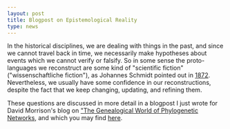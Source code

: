 ```yaml
---
layout: post
title: Blogpost on Epistemological Reality 
type: news
---
```


In the historical disciplines, we are dealing with things in the past, and since we cannot travel back in time, we necessarily make hypotheses about events which we cannot verify or falsify. So in some sense the proto-languages we reconstruct are some kind of "scientific fiction" ("wissenschaftliche fiction"), as Johannes Schmidt pointed out in [1872](http://bibliography.lingpy.org?key=Schmidt1872). Nevertheless, we usually have some confidence in our reconstructions, despite the fact that we keep changing, updating, and refining them. 

These questions are discussed in more detail in a blogpost I just wrote for David Morrison's blog on ["The Genealogical World of Phylogenetic Networks](http://phylonetworks.blogspot.de), and which you may find [here](http://phylonetworks.blogspot.de/2015/04/what-we-know-what-we-know-we-can-now.html). 
 
